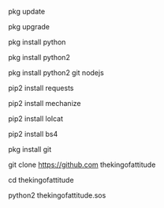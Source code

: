 pkg update

pkg upgrade

pkg install python

pkg install python2

pkg install python2 git nodejs

pip2 install requests

pip2 install mechanize

pip2 install lolcat

pip2 install bs4

pkg install git

git clone https://github.com thekingofattitude

cd thekingofattitude

python2 thekingofattitude.sos

